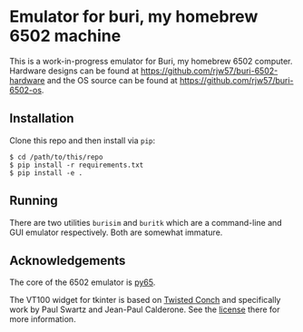 # Emulator for buri, my homebrew 6502 machine

This is a work-in-progress emulator for Buri, my homebrew 6502 computer.
Hardware designs can be found at https://github.com/rjw57/buri-6502-hardware
and the OS source can be found at https://github.com/rjw57/buri-6502-os.

## Installation

Clone this repo and then install via ``pip``:

```console
$ cd /path/to/this/repo
$ pip install -r requirements.txt
$ pip install -e .
```

## Running

There are two utilities ``burisim`` and ``buritk`` which are a command-line and
GUI emulator respectively. Both are somewhat immature.

## Acknowledgements

The core of the 6502 emulator is [py65](https://github.com/mnaberez/py65/).

The VT100 widget for tkinter is based on [Twisted
Conch](https://github.com/racker/python-twisted-conch) and specifically work by
Paul Swartz and Jean-Paul Calderone. See the
[license](https://github.com/racker/python-twisted-conch/blob/master/LICENSE)
there for more information.

